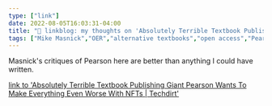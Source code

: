 ```yaml
---
type: ["link"]
date: 2022-08-05T16:03:31-04:00
title: "🔗 linkblog: my thoughts on 'Absolutely Terrible Textbook Publishing Giant Pearson Wants To Make Everything Even Worse With NFTs | Techdirt'"
tags: ["Mike Masnick","OER","alternative textbooks","open access","Pearson","edtech"]
---
```

Masnick's critiques of Pearson here are better than anything I could have written.
 

[link to 'Absolutely Terrible Textbook Publishing Giant Pearson Wants To Make Everything Even Worse With NFTs | Techdirt'](https://www.techdirt.com/2022/08/05/absolutely-terrible-textbook-publishing-giant-pearson-wants-to-make-everything-even-worse-with-nfts/)
